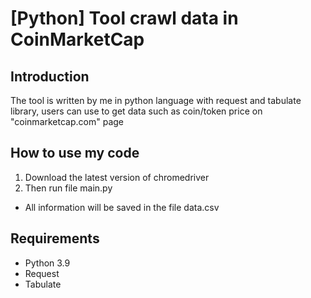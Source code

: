 # [Python] Tool crawl data in CoinMarketCap

## Introduction
The tool is written by me in python language with request and tabulate library, users can use to get data such as coin/token price on "coinmarketcap.com" page

## How to use my code
1. Download the latest version of chromedriver
2. Then run file main.py
- All information will be saved in the file data.csv

## Requirements
- Python 3.9
- Request
- Tabulate
